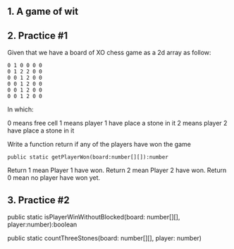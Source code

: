 ## 1. A game of wit 

## 2. Practice #1

Given that we have a board of XO chess game as a 2d array as follow:

    0 1 0 0 0 0
    0 1 2 2 0 0
    0 0 1 2 0 0
    0 0 1 2 0 0
    0 0 1 2 0 0
    0 0 1 2 0 0

In which:

0 means free cell
1 means player 1 have place a stone in it
2 means player 2 have place a stone in it

Write a function return if any of the players have won the game

    public static getPlayerWon(board:number[][]):number

Return 1 mean Player 1 have won.
Return 2 mean Player 2 have won.
Return 0 mean no player have won yet.

## 3. Practice #2

public static isPlayerWinWithoutBlocked(board: number[][], player:number):boolean

public static countThreeStones(board: number[][], player: number)